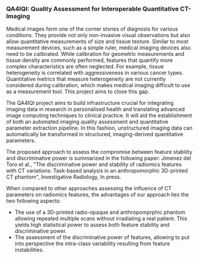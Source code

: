 ### QA4IQI: Quality Assessment for Interoperable Quantitative CT-Imaging

Medical images form one of the corner stones of diagnosis for various conditions. They provide not only non-invasive visual observations but also allow quantitative measurements of size and tissue texture. Similar to most measurement devices, such as a simple ruler, medical imaging devices also need to be calibrated. While calibration for geometric measurements and tissue density are commonly performed, features that quantify more complex characteristics are often neglected. For example, tissue heterogeneity is correlated with aggressiveness in various cancer types. Quantitative metrics that measure heterogeneity are not currently considered during calibration, which makes medical imaging difficult to use as a measurement tool. This project aims to close this gap.

The QA4IQI project aims to build infrastructure crucial for integrating imaging data in research in personalised health and translating advanced image computing techniques to clinical practice. It will aid the establishment of both an automated imaging quality assessment and quantitative parameter extraction pipeline. In this fashion, unstructured imaging data can automatically be transformed in structured, imaging-derived quantitative parameters.

The proposed approach to assess the compromise between feature stability and discriminative power is summarized in the following paper: 
Jimenez del Toro et al., "The discriminative power and stability of radiomics features with CT variations: Task-based analysis in an anthropomorphic 3D-printed CT phantom", Investigative Radiology, In press.

When compared to other approaches assessing the influence of CT parameters on radiomics features, the advantages of our approach lies the two following aspects:
* The use of a 3D-printed radio-opaque and anthropomprphic phantom allowing repeated multiple scans without irradiating a real patient. This yields high statistical power to assess both feature stability and discriminative power.
* The assessment of the discriminative power of features, allowing to put into perspective the intra-class variability resulting from feature instabilities.
